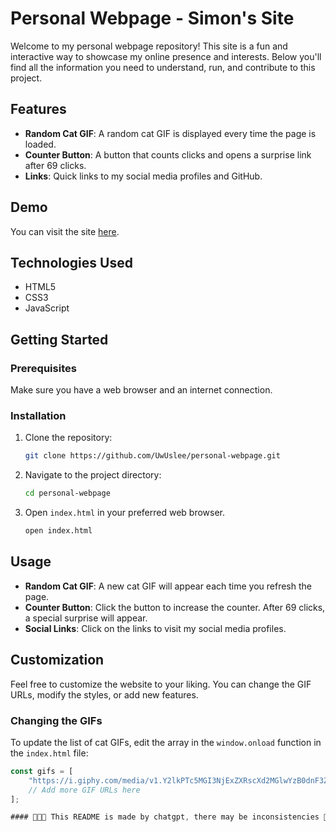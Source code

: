 # Personal Webpage - Simon's Site  

Welcome to my personal webpage repository! This site is a fun and interactive way to showcase my online presence and interests. Below you'll find all the information you need to understand, run, and contribute to this project. 


## Features

- **Random Cat GIF**: A random cat GIF is displayed every time the page is loaded.
- **Counter Button**: A button that counts clicks and opens a surprise link after 69 clicks.
- **Links**: Quick links to my social media profiles and GitHub.

## Demo

You can visit the site [here](girlpiss.tech).

## Technologies Used

- HTML5
- CSS3
- JavaScript

## Getting Started

### Prerequisites

Make sure you have a web browser and an internet connection.

### Installation

1. Clone the repository:

    ```sh
    git clone https://github.com/UwUslee/personal-webpage.git
    ```

2. Navigate to the project directory:

    ```sh
    cd personal-webpage
    ```

3. Open `index.html` in your preferred web browser.

    ```sh
    open index.html
    ```

## Usage

- **Random Cat GIF**: A new cat GIF will appear each time you refresh the page.
- **Counter Button**: Click the button to increase the counter. After 69 clicks, a special surprise will appear.
- **Social Links**: Click on the links to visit my social media profiles.

## Customization

Feel free to customize the website to your liking. You can change the GIF URLs, modify the styles, or add new features.

### Changing the GIFs

To update the list of cat GIFs, edit the array in the `window.onload` function in the `index.html` file:

```javascript
const gifs = [
    "https://i.giphy.com/media/v1.Y2lkPTc5MGI3NjExZXRscXd2MGlwYzB0dnF3ZWd0M3l5cmllNXUzb29xYmsycmw2M2FxZCZlcD12MV9pbnRlcm5hbF9naWZfYnlfaWQmY3Q9Zw/hNl8qML3A5BHZAk84y/giphy.gif",
    // Add more GIF URLs here
];

#### 🚨🚨🚨 This README is made by chatgpt, there may be inconsistencies 🚨🚨🚨
